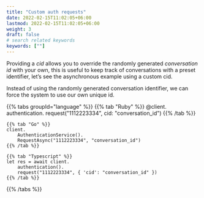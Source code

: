 ```yaml
---
title: "Custom auth requests"
date: 2022-02-15T11:02:05+06:00
lastmod: 2022-02-15T11:02:05+06:00
weight: 3
draft: false
# search related keywords
keywords: [""]
---
```


Providing a _cid_ allows you to override the randomly generated _conversation id_ with your own, this is useful to keep track of conversations with a preset identifier, let’s see the asynchronous example using a custom cid.

Instead of using the randomly generated conversation identifier, we can force the system to use our own unique id.


{{% tabs groupId="language" %}}
    {{% tab "Ruby" %}}
    @client.
        authentication.
        request("1112223334", cid: "conversation_id")
    {{% /tab %}}

    {{% tab "Go" %}}
    client.
        AuthenticationService().
        RequestAsync("1112223334", "conversation_id")
    {{% /tab %}}

    {{% tab "Typescript" %}}
    let res = await client.
        authentication().
        request("1112223334", { 'cid': "conversation_id" })
    {{% /tab %}}
{{% /tabs %}}